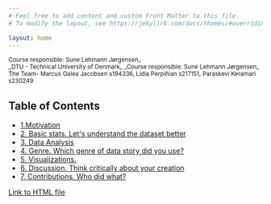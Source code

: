 ```yaml
---
# Feel free to add content and custom Front Matter to this file.
# To modify the layout, see https://jekyllrb.com/docs/themes/#overriding-theme-defaults

layout: home
---
```


<small>
Course responsible: Sune Lehmann Jørgensen_ <br>
_DTU - Technical University of Denmark_
_Course responsible: Sune Lehmann Jørgensen_ <br>
The Team- Marcus Galea Jacobsen  s194336, Lidia Perpiñian s217151, Paraskevi Keramari s230249 <br>
</small>

## Table of Contents

- [1.Motivation](#motivation)
- [2. Basic stats. Let's understand the dataset better](#2-basic-stats-lets-understand-the-dataset-better)
- [3. Data Analysis](#analysis)
- [4. Genre. Which genre of data story did you use?](#analysis3)
- [5. Visualizations.](#analysis4)
- [6. Discussion. Think critically about your creation](#analysis5)
- [7. Contributions. Who did what?](#analysis6)

[Link to HTML file](https://github.com/MarcusGalea/MarcusGalea.github.io/tree/master/subtheme.html)
